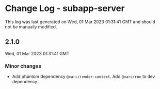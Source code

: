 # Change Log - subapp-server

This log was last generated on Wed, 01 Mar 2023 01:31:41 GMT and should not be manually modified.

## 2.1.0
Wed, 01 Mar 2023 01:31:41 GMT

### Minor changes

- Add phantom dependency `@xarc/render-context`. Add `@xarc/run` to dev dependency

